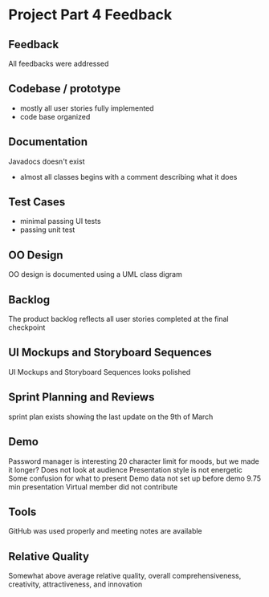 # Project Part 4 Feedback

## Feedback

All feedbacks were addressed

## Codebase / prototype
- mostly all user stories fully implemented
- code base organized 

## Documentation
Javadocs doesn't exist
- almost all classes begins
with a comment describing what it does 

## Test Cases
- minimal passing UI tests
- passing unit test 

## OO Design
OO design is documented using a UML class digram 

## Backlog
The product backlog reflects all user stories completed at the 
final checkpoint 

## UI Mockups and Storyboard Sequences
UI Mockups and Storyboard Sequences looks
polished 

## Sprint Planning and Reviews
sprint plan exists showing the last update on the 9th of March 

## Demo
Password manager is interesting
20 character limit for moods, but we made it longer?
Does not look at audience
Presentation style is not energetic
Some confusion for what to present
Demo data not set up before demo
9.75 min presentation
Virtual member did not contribute 

## Tools
GitHub was used properly and meeting notes
are available 

## Relative Quality
Somewhat above average relative quality, overall
comprehensiveness, creativity, attractiveness, and innovation 

